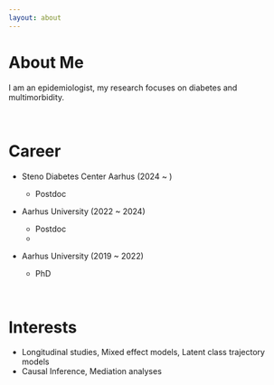 ```yaml
---
layout: about 
---
```


# About Me
I am an epidemiologist, my research focuses on diabetes and multimorbidity. 

<br/>

# Career
* Steno Diabetes Center Aarhus (2024 ~ )
  * Postdoc
  
* Aarhus University (2022 ~ 2024)
  * Postdoc
  * 
* Aarhus University (2019 ~ 2022)
  * PhD 

<br/>

# Interests
-	Longitudinal studies, Mixed effect models, Latent class trajectory models
-	Causal Inference, Mediation analyses

